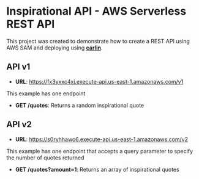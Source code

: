 # Inspirational API - AWS Serverless REST API

This project was created to demonstrate how to create a REST API using AWS SAM and deploying using [**carlin**](https://carlin.ttoss.dev).

## API v1

- **URL**: https://fx3yxxc4xj.execute-api.us-east-1.amazonaws.com/v1

This example has one endpoint

- **GET /quotes**: Returns a random inspirational quote

## API v2

- **URL**: https://s0ryhhawo6.execute-api.us-east-1.amazonaws.com/v2

This example has one endpoint that accepts a query parameter to specify the number of quotes
returned

- **GET /quotes?amount=1**: Returns an array of inspirational quotes
